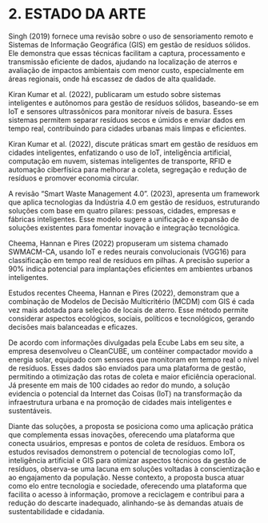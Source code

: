 # 2. ESTADO DA ARTE

  Singh (2019) fornece uma revisão sobre o uso de sensoriamento remoto e Sistemas de Informação Geográfica (GIS) em gestão de resíduos sólidos. Ele demonstra que essas técnicas facilitam a captura, processamento e transmissão eficiente de dados, ajudando na localização de aterros e avaliação de impactos ambientais com menor custo, especialmente em áreas regionais, onde há escassez de dados de alta qualidade.

  Kiran Kumar et al. (2022), publicaram um estudo sobre sistemas inteligentes e autônomos para gestão de resíduos sólidos, baseando-se em IoT e sensores ultrassônicos para monitorar níveis de basura. Esses sistemas permitem separar resíduos secos e úmidos e enviar dados em tempo real, contribuindo para cidades urbanas mais limpas e eficientes.

  Kiran Kumar et al. (2022), discute práticas smart em gestão de resíduos em cidades inteligentes, enfatizando o uso de IoT, inteligência artificial, computação em nuvem, sistemas inteligentes de transporte, RFID e automação ciberfísica para melhorar a coleta, segregação e redução de resíduos e promover economia circular.  
  
  A revisão “Smart Waste Management 4.0”. (2023), apresenta um framework que aplica tecnologias da Indústria 4.0 em gestão de resíduos, estruturando soluções com base em quatro pilares: pessoas, cidades, empresas e fábricas inteligentes. Esse modelo sugere a unificação e expansão de soluções existentes para fomentar inovação e integração tecnológica.

  Cheema, Hannan e Pires (2022) propuseram um sistema chamado SWMACM-CA, usando IoT e redes neurais convolucionais (VGG16) para classificação em tempo real de resíduos em pilhas. A precisão superior a 90% indica potencial para implantações eficientes em ambientes urbanos inteligentes.

  Estudos recentes Cheema, Hannan e Pires (2022), demonstram que a combinação de Modelos de Decisão Multicritério (MCDM) com GIS é cada vez mais adotada para seleção de locais de aterro. Esse método permite considerar aspectos ecológicos, sociais, políticos e tecnológicos, gerando decisões mais balanceadas e eficazes.

  De acordo com informações divulgadas pela Ecube Labs em seu site, a empresa desenvolveu o CleanCUBE, um contêiner compactador movido a energia solar, equipado com sensores que monitoram em tempo real o nível de resíduos. Esses dados são enviados para uma plataforma de gestão, permitindo a otimização das rotas de coleta e maior eficiência operacional. Já presente em mais de 100 cidades ao redor do mundo, a solução evidencia o potencial da Internet das Coisas (IoT) na transformação da infraestrutura urbana e na promoção de cidades mais inteligentes e sustentáveis.

  Diante das soluções, a proposta se posiciona como uma aplicação prática que complementa essas inovações, oferecendo uma plataforma que conecta usuários, empresas e pontos de coleta de resíduos. Embora os estudos revisados demonstrem o potencial de tecnologias como IoT, inteligência artificial e GIS para otimizar aspectos técnicos da gestão de resíduos, observa-se uma lacuna em soluções voltadas à conscientização e ao engajamento da população. Nesse contexto, a proposta busca atuar como elo entre tecnologia e sociedade, oferecendo uma plataforma que facilita o acesso à informação, promove a reciclagem e contribui para a redução do descarte inadequado, alinhando-se às demandas atuais de sustentabilidade e cidadania.
